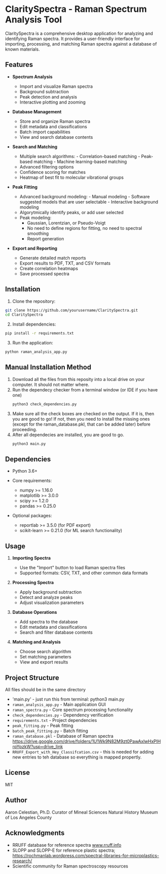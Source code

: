 # ClaritySpectra - Raman Spectrum Analysis Tool

ClaritySpectra is a comprehensive desktop application for analyzing and identifying Raman spectra. It provides a user-friendly interface for importing, processing, and matching Raman spectra against a database of known materials.

## Features

- **Spectrum Analysis**
  - Import and visualize Raman spectra
  - Background subtraction
  - Peak detection and analysis
  - Interactive plotting and zooming

- **Database Management**
  - Store and organize Raman spectra
  - Edit metadata and classifications
  - Batch import capabilities
  - View and search database contents

- **Search and Matching**
	- Multiple search algorithms:
			- Correlation-based matching
			- Peak-based matching
			- Machine learning-based matching
	- Advanced filtering options
	- Confidence scoring for matches
	- Heatmap of best fit to molecular vibrational groups

-  **Peak Fitting**
	- Advanced background modeling: 
			- Manual modeling
			- Software suggested models that are user selectable
			- Interactive background modeling
	-    Algorytmically identify peaks, or add user selected
	-    Peak modeling:
			- Gaussian, Lorentzian, or Pseudo-Voigt
			- No need to define regions for fitting, no need to spectral smoothing
			- Report generation

- **Export and Reporting**
  - Generate detailed match reports
  - Export results to PDF, TXT, and CSV formats
  - Create correlation heatmaps
  - Save processed spectra

## Installation

1. Clone the repository:
```bash
git clone https://github.com/yourusername/ClaritySpectra.git
cd ClaritySpectra
```

2. Install dependencies:
```bash
pip install -r requirements.txt
```

3. Run the application:
```bash
python raman_analysis_app.py
```
## Manual Installation Method

1. Download all the files from this reposity into a local drive on your computer.  It should not matter where.
2. Run the dependecy checker from a terminal window (or IDE if you have one)
   ```bash
   python3 check_dependencies.py
   ```
3. Make sure all the check boxes are checked on the output.  If it is, then you are good to go!  If not, then you need to install the missing ones (except for the raman_database.pkl, that can be added later) before proceeding.
4. After all dependecies are installed, you are good to go.
   ```bash
   python3 main.py
   ```

## Dependencies

- Python 3.6+
- Core requirements:
  - numpy >= 1.16.0
  - matplotlib >= 3.0.0
  - scipy >= 1.2.0
  - pandas >= 0.25.0

- Optional packages:
  - reportlab >= 3.5.0 (for PDF export)
  - scikit-learn >= 0.21.0 (for ML search functionality)

## Usage

1. **Importing Spectra**
   - Use the "Import" button to load Raman spectra files
   - Supported formats: CSV, TXT, and other common data formats

2. **Processing Spectra**
   - Apply background subtraction
   - Detect and analyze peaks
   - Adjust visualization parameters

3. **Database Operations**
   - Add spectra to the database
   - Edit metadata and classifications
   - Search and filter database contents

4. **Matching and Analysis**
   - Choose search algorithm
   - Set matching parameters
   - View and export results

## Project Structure

All files should be in the same directory
- 'main.py' - just run this from terminal: python3 main.py
- `raman_analysis_app.py` - Main application GUI
- `raman_spectra.py` - Core spectrum processing functionality
- `check_dependencies.py` - Dependency verification
- `requirements.txt` - Project dependencies
- `peak_fitting.py` - Peak fitting
- `batch_peak_fitting.py` - Batch fitting
- `raman_database.pkl` - Database of Raman spectra https://drive.google.com/drive/folders/1U1Wk9N82M9zt0PawAxlwHxPIHrpYpzkW?usp=drive_link
- `RRUFF_Export_with_Hey_Classifcation.csv` - this is needed for adding new entries to teh database so everything is mapped propertly. 

## License

MIT

## Author

Aaron Celestian, Ph.D.
Curator of Mineal Sciences
Natural History Museum of Los Angeles County

## Acknowledgments

- RRUFF database for reference spectra
    www.rruff.info
- SLOPP and SLOPP-E for reference plastic spectra; 
    https://rochmanlab.wordpress.com/spectral-libraries-for-microplastics-research/
- Scientific community for Raman spectroscopy resources 
